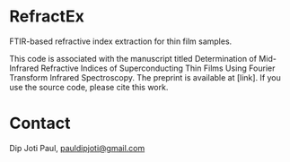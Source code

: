 # RefractEx
FTIR-based refractive index extraction for thin film samples.

This code is associated with the manuscript titled Determination of Mid-Infrared Refractive Indices of Superconducting Thin Films Using Fourier Transform Infrared Spectroscopy. The preprint is available at [link]. If you use the source code, please cite this work. 

# Contact
Dip Joti Paul, pauldipjoti@gmail.com
